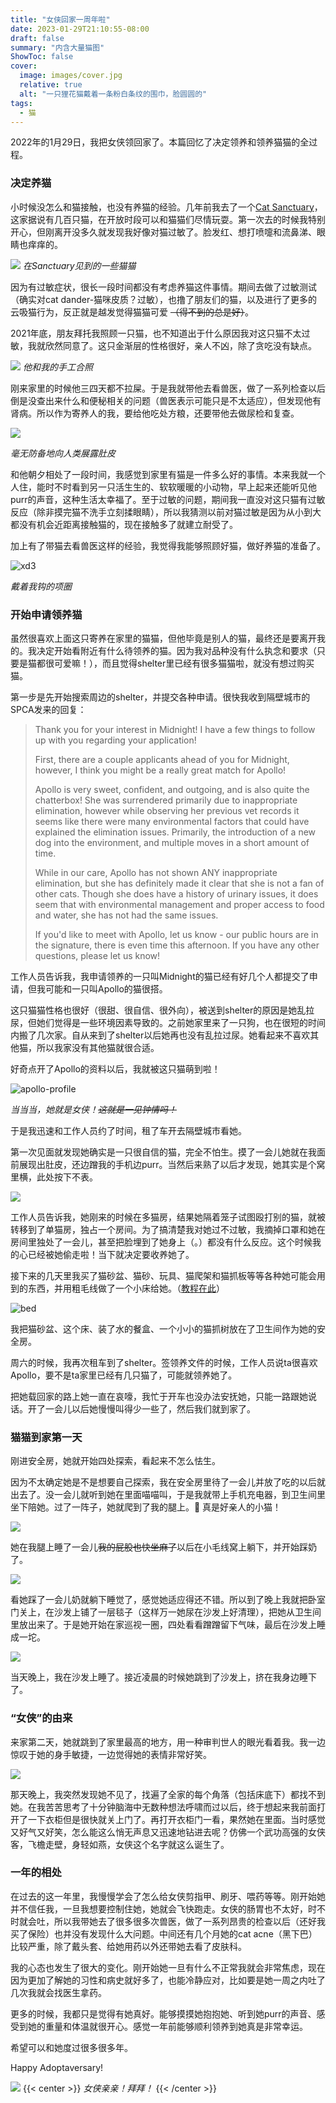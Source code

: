 ```yaml
---
title: "女侠回家一周年啦"
date: 2023-01-29T21:10:55-08:00
draft: false
summary: "内含大量猫图"
ShowToc: false
cover:
  image: images/cover.jpg
  relative: true
  alt: "一只狸花猫戴着一条粉白条纹的围巾，脸圆圆的"
tags:
  - 猫
---
```

2022年的1月29日，我把女侠领回家了。本篇回忆了决定领养和领养猫猫的全过程。

### 决定养猫
小时候没怎么和猫接触，也没有养猫的经验。几年前我去了一个[Cat Sanctuary](https://www.rapsbc.com/cat-sanctuary/)，这家据说有几百只猫，在开放时段可以和猫猫们尽情玩耍。第一次去的时候我特别开心，但刚离开没多久就发现我好像对猫过敏了。脸发红、想打喷嚏和流鼻涕、眼睛也痒痒的。

![](./images/raps.jpeg#center)
*在Sanctuary见到的一些猫猫*

因为有过敏症状，很长一段时间都没有考虑养猫这件事情。期间去做了过敏测试（确实对cat dander-猫咪皮质？过敏），也撸了朋友们的猫，以及进行了更多的云吸猫行为，反正就是越发觉得猫猫可爱 ~~（得不到的总是好）~~。

2021年底，朋友拜托我照顾一只猫，也不知道出于什么原因我对这只猫不太过敏，我就欣然同意了。这只金渐层的性格很好，亲人不凶，除了贪吃没有缺点。

![](./images/xd1.jpg#center)
*他和我的手工合照*

刚来家里的时候他三四天都不拉屎。于是我就带他去看兽医，做了一系列检查以后倒是没查出来什么和便秘相关的问题（兽医表示可能只是不太适应），但发现他有肾病。所以作为寄养人的我，要给他吃处方粮，还要带他去做尿检和复查。

![](./images/xd2.jpg#center)

*毫无防备地向人类展露肚皮*

和他朝夕相处了一段时间，我感觉到家里有猫是一件多么好的事情。本来我就一个人住，能时不时看到另一只活生生的、软软暖暖的小动物，早上起来还能听见他purr的声音，这种生活太幸福了。至于过敏的问题，期间我一直没对这只猫有过敏反应（除非摸完猫不洗手立刻揉眼睛），所以我猜测以前对猫过敏是因为从小到大都没有机会近距离接触猫的，现在接触多了就建立耐受了。

加上有了带猫去看兽医这样的经验，我觉得我能够照顾好猫，做好养猫的准备了。

![xd3](./images/xd3.jpg#center)

*戴着我钩的项圈*

### 开始申请领养猫

虽然很喜欢上面这只寄养在家里的猫猫，但他毕竟是别人的猫，最终还是要离开我的。我决定开始看附近有什么待领养的猫。因为我对品种没有什么执念和要求（只要是猫都很可爱嘛！），而且觉得shelter里已经有很多猫猫啦，就没有想过购买猫。

第一步是先开始搜索周边的shelter，并提交各种申请。很快我收到隔壁城市的SPCA发来的回复：

> Thank you for your interest in Midnight! I have a few things to follow up with you regarding your application!
>
> First, there are a couple applicants ahead of you for Midnight, however, I think you might be a really great match for Apollo!
>
> Apollo is very sweet, confident, and outgoing, and is also quite the chatterbox! She was surrendered primarily due to inappropriate elimination, however while observing her previous vet records it seems like there were many environmental factors that could have explained the elimination issues. Primarily, the introduction of a new dog into the environment, and multiple moves in a short amount of time.
>
> While in our care, Apollo has not shown ANY inappropriate elimination, but she has definitely made it clear that she is not a fan of other cats. Though she does have a history of urinary issues, it does seem that with environmental management and proper access to food and water, she has not had the same issues.
>
> If you'd like to meet with Apollo, let us know - our public hours are in the signature, there is even time this afternoon. If you have any other questions, please let us know!

工作人员告诉我，我申请领养的一只叫Midnight的猫已经有好几个人都提交了申请，但我可能和一只叫Apollo的猫很搭。

这只猫猫性格也很好（很甜、很自信、很外向），被送到shelter的原因是她乱拉尿，但她们觉得是一些环境因素导致的。之前她家里来了一只狗，也在很短的时间内搬了几次家。自从来到了shelter以后她再也没有乱拉过尿。她看起来不喜欢其他猫，所以我家没有其他猫就很合适。

好奇点开了Apollo的资料以后，我就被这只猫萌到啦！

![apollo-profile](./images/apollo-profile.jpg)

*当当当，她就是女侠！~~这就是一见钟情吗！~~*

于是我迅速和工作人员约了时间，租了车开去隔壁城市看她。

第一次见面就发现她确实是一只很自信的猫，完全不怕生。摸了一会儿她就在我面前展现出肚皮，还边蹭我的手机边purr。当然后来熟了以后才发现，她其实是个窝里横，此处按下不表。

![](./images/belly.GIF#center)

工作人员告诉我，她刚来的时候在多猫房，结果她隔着笼子试图殴打别的猫，就被转移到了单猫房，独占一个房间。为了搞清楚我对她过不过敏，我摘掉口罩和她在房间里独处了一会儿，甚至把脸埋到了她身上（。）都没有什么反应。这个时候我的心已经被她偷走啦！当下就决定要收养她了。

接下来的几天里我买了猫砂盆、猫砂、玩具、猫爬架和猫抓板等等各种她可能会用到的东西，并用粗毛线做了一个小床给她。（[教程在此](https://www.youtube.com/watch?v=h-8YRZFovBk)）

![bed](./images/bed.jpg#center)

我把猫砂盆、这个床、装了水的餐盒、一个小小的猫抓树放在了卫生间作为她的安全房。

周六的时候，我再次租车到了shelter。签领养文件的时候，工作人员说ta很喜欢Apollo，要不是ta家里已经有几只猫了，可能就领养她了。

把她载回家的路上她一直在哀嚎，我忙于开车也没办法安抚她，只能一路跟她说话。开了一会儿以后她慢慢叫得少一些了，然后我们就到家了。

### 猫猫到家第一天

刚进安全房，她就开始四处探索，看起来不怎么怯生。


因为不太确定她是不是想要自己探索，我在安全房里待了一会儿并放了吃的以后就出去了。没一会儿就听到她在里面喵喵叫，于是我就带上手机充电器，到卫生间里坐下陪她。过了一阵子，她就爬到了我的腿上。🥺 真是好亲人的小猫！

![](./images/lap-cat.jpg#center)

她在我腿上睡了一会儿~~我的屁股也快坐麻了~~以后在小毛线窝上躺下，并开始踩奶了。

![](./images/kneading.GIF#center)

看她踩了一会儿奶就躺下睡觉了，感觉她适应得还不错。所以到了晚上我就把卧室门关上，在沙发上铺了一层毯子（这样万一她尿在沙发上好清理），把她从卫生间里放出来了。于是她开始在家巡视一圈，四处看看蹭蹭留下气味，最后在沙发上睡成一坨。

![](./images/ball.jpg#center)

当天晚上，我在沙发上睡了。接近凌晨的时候她跳到了沙发上，挤在我身边睡下了。

### “女侠”的由来

来家第二天，她就跳到了家里最高的地方，用一种审判世人的眼光看着我。我一边惊叹于她的身手敏捷，一边觉得她的表情非常好笑。

![](./images/judgemental.jpg#center)

那天晚上，我突然发现她不见了，找遍了全家的每个角落（包括床底下）都找不到她。在我苦苦思考了十分钟脑海中无数种想法呼啸而过以后，终于想起来我前面打开了一下衣柜但是很快就关上门了。再打开衣柜门一看，果然她在里面。当时感觉又好气又好笑，怎么能这么悄无声息又迅速地钻进去呢？仿佛一个武功高强的女侠客，飞檐走壁，身轻如燕，女侠这个名字就这么诞生了。

### 一年的相处
在过去的这一年里，我慢慢学会了怎么给女侠剪指甲、刷牙、喂药等等。刚开始她并不信任我，一旦我想要控制住她，她就会飞快跑走。女侠的肠胃也不太好，时不时就会吐，所以我带她去了很多很多次兽医，做了一系列昂贵的检查以后（还好我买了保险）也并没有发现什么大问题。中间还有几个月她的cat acne（黑下巴）比较严重，除了戴头套、给她用药以外还带她去看了皮肤科。

我的心态也发生了很大的变化。刚开始她一旦有什么不正常我就会非常焦虑，现在因为更加了解她的习性和病史就好多了，也能冷静应对，比如要是她一周之内吐了几次我就会找医生拿药。

更多的时候，我都只是觉得有她真好。能够摸摸她抱抱她、听到她purr的声音、感受到她的重量和体温就很开心。感觉一年前能够顺利领养到她真是非常幸运。

希望可以和她度过很多很多年。

Happy Adoptaversary!

![](./images/kiss.GIF#center)
{{< center >}}
*女侠亲亲！拜拜！*
{{< /center >}}
